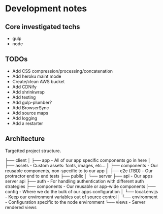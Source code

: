 # Development notes

## Core investigated techs

- gulp
- node

## TODOs

- Add CSS compression/processing/concatenation
- Add heroku maint mode
- Create/clean AWS bucket
- Add CDNify
- Add shrinkwrap
- Add testing
- Add gulp-plumber?
- Add BrowserSync
- Add source maps
- Add logging
- Add a restarter

## Architecture

Targetted project structure.

├── client
│   ├── app                 - All of our app specific components go in here
│   ├── assets              - Custom assets: fonts, images, etc…
│   ├── components          - Our reusable components, non-specific to to our app
│
├── e2e (TBD)                     - Our protractor end to end tests
├── public
│
└── server
    ├── api                 - Our apps server api
    ├── auth                - For handling authentication with different auth strategies
    ├── components          - Our reusable or app-wide components
    ├── config              - Where we do the bulk of our apps configuration
    │   └── local.env.js    - Keep our environment variables out of source control
    │   └── environment     - Configuration specific to the node environment
    └── views               - Server rendered views